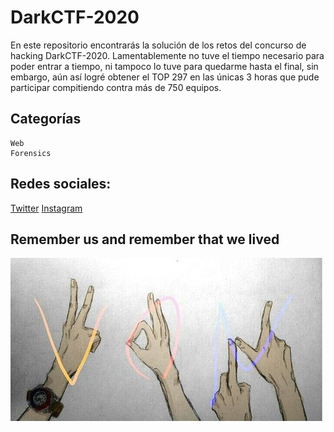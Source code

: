 # DarkCTF-2020

En este repositorio encontrarás la solución de los retos del concurso de hacking DarkCTF-2020.
Lamentablemente no tuve el tiempo necesario para poder entrar a tiempo, ni tampoco lo tuve para quedarme hasta el final,
sin embargo, aún así logré obtener el TOP 297 en las únicas 3 horas que pude participar compitiendo contra más de 750 equipos.

## Categorías

```
Web
Forensics
```
## Redes sociales:

[Twitter](https://twitter.com/developerjesus)
[Instagram](https://instagram.com/developerjesus)

## Remember us and remember that we lived

![VON](von.jpg)